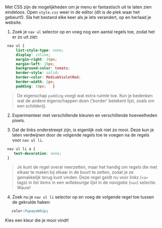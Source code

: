 Met CSS zijn de mogelijkheden om je menu er fantastisch uit te laten zien eindeloos. Open `style.css` weer in de editor (dit is de plek waar het gebeurt!). Sla het bestand elke keer als je iets verandert, op en herlaad je website.

1. Zoek je `nav ul` selector op en voeg nog een aantal regels toe, zodat het er zo uit ziet:
```css
 nav ul {
     list-style-type: none;
     display: inline;
     margin-right: 10px;
     margin-left: 10px;
     background-color: tomato;
     border-style: solid;
     border-color: MediumVioletRed;
     border-width: 2px;
     padding: 10px;   }
 ```
 > De eigenschap `padding` voegt wat extra ruimte toe. Kun je bedenken wat de andere eigenschappen doen ('border' betekent lijst, zoals om een schilderij).
2. Experimenteer met verschillende kleuren en verschillende hoeveelheden pixels.

3. Dat de links onderstreept zijn, is eigenlijk ook niet zo mooi. Deze kun je laten verdwijnen door de volgende regels toe te voegen na de regels voor `nav ul li`.
```css
 nav ul li a {
    text-decoration: none;
 }
```
> Je kunt de regel overal neerzetten, maar het handig om regels die met elkaar te maken bij elkaar in de buurt te zetten, zodat je ze gemakkelijk terug kunt vinden.
> Deze regel geldt nu voor *links* (`<a>` tags) in *list items* in een *willekeurige lijst* in de *navigatie* (`nav`) selectie. Wauw!

4. Zoek nu je `nav ul li` selector op en voeg de volgende regel toe tussen de gekrulde haken:
```css
   color:PapayaWhip;
```
Kies een kleur die je mooi vindt!

